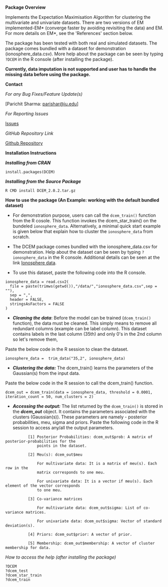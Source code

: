 **Package Overview**

Implements the Expectation Maximisation Algorithm for clustering the multivariate and univariate datasets. There are two versions of EM implemented-EM* (converge faster by avoiding revisiting the data) and EM. For more details on EM\*, see the 'References' section below.  

The package has been tested with both real and simulated datasets. The package comes bundled with a dataset for demonstration (ionosphere_data.csv). More help about the package can be seen by typing `?DCEM` in the R console (after installing the package).

**Currently, data imputation is not supported and user has to handle the missing data before using the package.**


**Contact**

*For any Bug Fixes/Feature Update(s)*

[Parichit Sharma: parishar@iu.edu]

*For Reporting Issues*

[Issues](https://github.com/parichit/DCEM/issues)

*GitHub Repository Link*

[Github Repository](https://github.com/parichit/DCEM)
  
  
**Installation Instructions**

**_Installing from CRAN_**

```
install.packages(DCEM)
```

**_Installing from the Source Package_**

```
R CMD install DCEM_2.0.2.tar.gz
```

**How to use the package (An Example: working with the default bundled dataset)**

- For demonstration purpose, users can call the `dcem_train()` function from the R cosole. This function invokes the dcem_star_train() on the bundeled `ionosphere_data`. Alternatively, a minimal quick start example is given below that explain how to cluster the `ionosphere_data` from scratch.

- The DCEM package comes bundled with the ionosphere_data.csv for demonstration. Help about the dataset can be seen by typing `?ionosphere_data` in the R console. Additional details can be seen at the link [Ionosphere data](https://archive.ics.uci.edu/ml/datasets/ionosphere). 

- To use this dataset, paste the following code into the R console.

```
ionosphere_data = read.csv2(
  file = paste(trimws(getwd()),"/data/","ionosphere_data.csv",sep = ""),
  sep = ",",
  header = FALSE,
  stringsAsFactors = FALSE
)
```

- **_Cleaning the data_**: Before the model can be trained (`dcem_train()` function), the data must be cleaned. This simply means to remove all redundant columns (example can be label column). This dataset contains labels in the last column (35th) and only 0's in the 2nd column so let's remove them,

Paste the below code in the R session to clean the dataset.

```
ionosphere_data =  trim_data("35,2", ionosphere_data)
```

- **_Clustering the data:_** The dcem_train() learns the parameters of the Gaussian(s) from the input data.

Paste the below code in the R session to call the dcem_train() function.

```
dcem_out = dcem_train(data = ionosphere_data, threshold = 0.0001, iteration_count = 50, num_clusters = 2)
```

- **_Accessing the output:_** The list returned by the `dcem_train()` is stored in the **_dcem_out_** object. It contains the parameters associated with the clusters (Gaussian(s)). These parameters are namely - posterior probabilities, meu, sigma and priors. Paste the following code in the R session to access any/all the output parameters. 

``` 
          [1] Posterior Probabilities: dcem_out$prob: A matrix of posterior-probabilities for the 
              points in the dataset.
              
          [2] Meu(s): dcem_out$meu
              
              For multivariate data: It is a matrix of meu(s). Each row in the  
              matrix corresponds to one meu.
              
              For univariate data: It is a vector if meu(s). Each element of the vector corresponds 
              to one meu.
              
          [3] Co-variance matrices 
          
              For multivariate data: dcem_out$sigma: List of co-variance matrices.
          
              For univariate data: dcem_out$sigma: Vector of standard deviation(s).
               
          [4] Priors: dcem_out$prior: A vector of prior.
          
          [5] Membership: dcem_out$membership: A vector of cluster membership for data.
```

*How to access the help (after installing the package)*

```
?DCEM
?dcem_test
?dcem_star_train
?dcem_train
```

